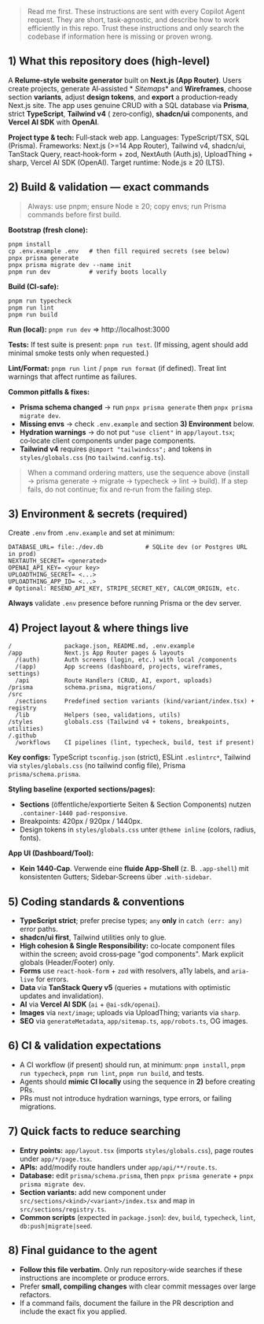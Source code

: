 > Read me first. These instructions are sent with every Copilot Agent request. They are short, task‑agnostic, and
> describe how to work efficiently in this repo. Trust these instructions and only search the codebase if information
> here
> is missing or proven wrong.
>

## 1) What this repository does (high‑level)

A **Relume‑style website generator** built on **Next.js (App Router)**. Users create projects, generate AI‑assisted *
*Sitemaps** and **Wireframes**, choose section **variants**, adjust **design tokens**, and **export** a production‑ready
Next.js site. The app uses genuine CRUD with a SQL database via **Prisma**, strict **TypeScript**, **Tailwind v4** (
zero‑config), **shadcn/ui** components, and **Vercel AI SDK** with **OpenAI**.

**Project type & tech:** Full‑stack web app. Languages: TypeScript/TSX, SQL (Prisma). Frameworks: Next.js (>=14 App
Router), Tailwind v4, shadcn/ui, TanStack Query, react‑hook‑form + zod, NextAuth (Auth.js), UploadThing + sharp, Vercel
AI SDK (OpenAI). Target runtime: Node.js ≥ 20 (LTS).

## 2) Build & validation — exact commands

> Always: use pnpm; ensure Node ≥ 20; copy envs; run Prisma commands before first build.
>

**Bootstrap (fresh clone):**

```
pnpm install
cp .env.example .env   # then fill required secrets (see below)
pnpx prisma generate
pnpx prisma migrate dev --name init
pnpm run dev           # verify boots locally
```

**Build (CI‑safe):**

```
pnpm run typecheck
pnpm run lint
pnpm run build
```

**Run (local):** `pnpm run dev` ⇒ http://localhost:3000

**Tests:** If test suite is present: `pnpm run test`. (If missing, agent should add minimal smoke tests only when
requested.)

**Lint/Format:** `pnpm run lint` / `pnpm run format` (if defined). Treat lint warnings that affect runtime as failures.

**Common pitfalls & fixes:**

- **Prisma schema changed** → run `pnpx prisma generate` then `pnpx prisma migrate dev`.
- **Missing envs** → check `.env.example` and section **3) Environment** below.
- **Hydration warnings** → do not put `"use client"` in `app/layout.tsx`; co‑locate client components under page
  components.
- **Tailwind v4** requires `@import "tailwindcss";` and tokens in `styles/globals.css` (no `tailwind.config.ts`).

> When a command ordering matters, use the sequence above (install → prisma generate → migrate → typecheck → lint →
> build). If a step fails, do not continue; fix and re‑run from the failing step.
>

## 3) Environment & secrets (required)

Create `.env` from `.env.example` and set at minimum:

```
DATABASE_URL= file:./dev.db            # SQLite dev (or Postgres URL in prod)
NEXTAUTH_SECRET= <generated>
OPENAI_API_KEY= <your key>
UPLOADTHING_SECRET= <...>
UPLOADTHING_APP_ID= <...>
# Optional: RESEND_API_KEY, STRIPE_SECRET_KEY, CALCOM_ORIGIN, etc.
```

**Always** validate `.env` presence before running Prisma or the dev server.

## 4) Project layout & where things live

```
/               package.json, README.md, .env.example
/app            Next.js App Router pages & layouts
  /(auth)       Auth screens (login, etc.) with local /components
  /(app)        App screens (dashboard, projects, wireframes, settings)
  /api          Route Handlers (CRUD, AI, export, uploads)
/prisma         schema.prisma, migrations/
/src
  /sections     Predefined section variants (kind/variant/index.tsx) + registry
  /lib          Helpers (seo, validations, utils)
/styles         globals.css (Tailwind v4 + tokens, breakpoints, utilities)
/.github
  /workflows    CI pipelines (lint, typecheck, build, test if present)
```

**Key configs:** TypeScript `tsconfig.json` (strict), ESLint `.eslintrc*`, Tailwind via `styles/globals.css` (no
tailwind config file), Prisma `prisma/schema.prisma`.

**Styling baseline (exported sections/pages):**

- **Sections** (öffentliche/exportierte Seiten & Section Components) nutzen `.container-1440 pad-responsive`.
- Breakpoints: 420px / 920px / 1440px.
- Design tokens in `styles/globals.css` unter `@theme inline` (colors, radius, fonts).

**App UI (Dashboard/Tool):**

- **Kein 1440‑Cap**. Verwende eine **fluide App‑Shell** (z. B. `.app-shell`) mit konsistenten Gutters; Sidebar‑Screens
  über `.with-sidebar`.

## 5) Coding standards & conventions

- **TypeScript strict**; prefer precise types; `any` **only** in `catch (err: any)` error paths.
- **shadcn/ui first**, Tailwind utilities only to glue.
- **High cohesion & Single Responsibility:** co‑locate component files within the screen; avoid cross‑page "god
  components". Mark explicit globals (Header/Footer) only.
- **Forms** use `react-hook-form` + `zod` with resolvers, a11y labels, and `aria-live` for errors.
- **Data** via **TanStack Query v5** (queries + mutations with optimistic updates and invalidation).
- **AI** via **Vercel AI SDK** (`ai` + `@ai-sdk/openai`).
- **Images** via `next/image`; uploads via UploadThing; variants via `sharp`.
- **SEO** via `generateMetadata`, `app/sitemap.ts`, `app/robots.ts`, OG images.

## 6) CI & validation expectations

- A CI workflow (if present) should run, at minimum: `pnpm install`, `pnpm run typecheck`, `pnpm run lint`,
  `pnpm run build`, and tests.
- Agents should **mimic CI locally** using the sequence in **2)** before creating PRs.
- PRs must not introduce hydration warnings, type errors, or failing migrations.

## 7) Quick facts to reduce searching

- **Entry points:** `app/layout.tsx` (imports `styles/globals.css`), page routes under `app/*/page.tsx`.
- **APIs:** add/modify route handlers under `app/api/**/route.ts`.
- **Database:** edit `prisma/schema.prisma`, then `pnpx prisma generate` + `pnpx prisma migrate dev`.
- **Section variants:** add new component under `src/sections/<kind>/<variant>/index.tsx` and map in
  `src/sections/registry.ts`.
- **Common scripts** (expected in `package.json`): `dev`, `build`, `typecheck`, `lint`, `db:push|migrate|seed`.

## 8) Final guidance to the agent

- **Follow this file verbatim.** Only run repository‑wide searches if these instructions are incomplete or produce
  errors.
- Prefer **small, compiling changes** with clear commit messages over large refactors.
- If a command fails, document the failure in the PR description and include the exact fix you applied.
